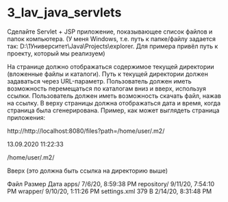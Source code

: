﻿# 3_lav_java_servlets
Сделайте Servlet + JSP приложение, показывающее список файлов и папок компьютера. (У меня Windows, т.е. путь к папке/файлу задается так: D:\1Университет\Java\Projects\explorer. Для примера привёл путь к проекту, который мы реализуем)

На странице должно отображаться содержимое текущей директории (вложенные файлы и каталоги).
Путь к текущей директории должен задаваться через URL-параметр. 
Пользователь должен иметь возможность перемещаться по каталогам вниз и вверх, используя ссылки.
Пользователь должен иметь возможность скачать файл, нажав на ссылку.
В верху страницы должна отображаться дата и время, когда страница была сгенерирована.
Пример, как может выглядеть страница приложения:

http://http://localhost:8080/files?path=/home/user/.m2/


13.09.2020 11:22:33

/home/user/.m2/

Вверх (это должна быть ссылка на директорию выше) 


Файл		Размер	Дата 
apps/			7/6/20, 8:59:38 PM 
repository/		9/11/20, 7:54:10 PM 
wrapper/		9/10/20, 1:11:26 PM 
settings.xml	379 B	2/14/20, 8:31:48 PM
